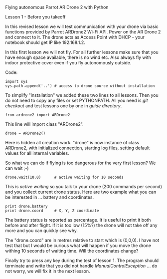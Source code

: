 Flying autonomous Parrot AR Drone 2 with Python

Lesson 1 - Before you takeoff

In this revised lesson we will test communication with your drone via basic functions provided by Parrot ARDrone2
Wi-Fi API. Power on the AR Drone 2 and connect to it. The drone acts as Access
Point with DHCP - your notebook should get IP like 192.168.1.2.

In this first lesson we will not fly. For all further lessons make
sure that you have enough space available, there is no wind etc. Also always
fly with indoor protective cover even if you fly autonomously outside.

Code:

    import sys
    sys.path.append('..') # access to drone source without installation

To simplify "installation" we added these two lines to all lessons. Then you do
not need to copy any files or set PYTHONPATH. All you need is _git checkout_
and test lessons one by one in _guide directory_.

    from ardrone2 import ARDrone2

This line will import class "ARDrone2". 

    drone = ARDrone2()

Here is hidden all creation work. "drone" is now instance of class ARDrone2,
with initialized connection, starting log files, setting default values for all
internal variables.

So what we can do if flying is too dangerous for the very first lesson? We can wait ;-)

    drone.wait(10.0)      # active waiting for 10 seconds

This is _active waiting_ so you talk to your drone (200 commands per second)
and you collect current drone status. Here are two example what you can be
interested in ... battery and coordinates. 

    print drone.battery
    print drone.coord     # X, Y, Z coordinate

The battery status is reported as percentage. It is useful to print it both
before and after flight. If it is too low (15%?) the drone will not take off
any more and you can quickly see why.

The "drone.coord" are in metres relative to start which is (0,0,0). I have not
test that but I would be curious what will happen if you move the drone
withing 10 seconds of waiting time. Will the coordinates change?

Finally try to press any key during the test of lesson 1. The program should
terminate and write that you did not handle _ManualControlException_ ... do not
worry, we will fix it in the next lesson.


